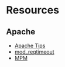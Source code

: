 # Resources

## Apache
* [Apache Tips](apache-tips.md)
* [mod_reqtimeout](mod_reqtimeout.md)
* [MPM](mpm.md)
